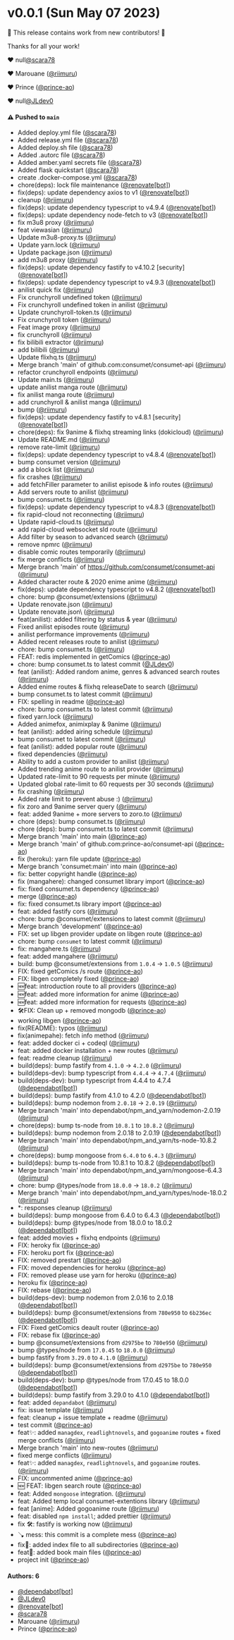 # v0.0.1 (Sun May 07 2023)

:tada: This release contains work from new contributors! :tada:

Thanks for all your work!

:heart: null[@scara78](https://github.com/scara78)

:heart: Marouane ([@riimuru](https://github.com/riimuru))

:heart: Prince ([@prince-ao](https://github.com/prince-ao))

:heart: null[@JLdev0](https://github.com/JLdev0)

#### ⚠️ Pushed to `main`

- Added deploy.yml file ([@scara78](https://github.com/scara78))
- Added release.yml file ([@scara78](https://github.com/scara78))
- Added deploy.sh file ([@scara78](https://github.com/scara78))
- Added .autorc file ([@scara78](https://github.com/scara78))
- Added amber.yaml secrets file ([@scara78](https://github.com/scara78))
- Added flask quickstart ([@scara78](https://github.com/scara78))
- create .docker-compose.yml ([@scara78](https://github.com/scara78))
- chore(deps): lock file maintenance ([@renovate[bot]](https://github.com/renovate[bot]))
- fix(deps): update dependency axios to v1 ([@renovate[bot]](https://github.com/renovate[bot]))
- cleanup ([@riimuru](https://github.com/riimuru))
- fix(deps): update dependency typescript to v4.9.4 ([@renovate[bot]](https://github.com/renovate[bot]))
- fix(deps): update dependency node-fetch to v3 ([@renovate[bot]](https://github.com/renovate[bot]))
- fix m3u8 proxy ([@riimuru](https://github.com/riimuru))
- feat viewasian ([@riimuru](https://github.com/riimuru))
- Update m3u8-proxy.ts ([@riimuru](https://github.com/riimuru))
- Update yarn.lock ([@riimuru](https://github.com/riimuru))
- Update package.json ([@riimuru](https://github.com/riimuru))
- add m3u8 proxy ([@riimuru](https://github.com/riimuru))
- fix(deps): update dependency fastify to v4.10.2 [security] ([@renovate[bot]](https://github.com/renovate[bot]))
- fix(deps): update dependency typescript to v4.9.3 ([@renovate[bot]](https://github.com/renovate[bot]))
- anilist quick fix ([@riimuru](https://github.com/riimuru))
- Fix crunchyroll undefined token ([@riimuru](https://github.com/riimuru))
- Fix crunchyroll undefined token in anilist ([@riimuru](https://github.com/riimuru))
- Update crunchyroll-token.ts ([@riimuru](https://github.com/riimuru))
- Fix crunchyroll token ([@riimuru](https://github.com/riimuru))
- Feat image proxy ([@riimuru](https://github.com/riimuru))
- fix crunchyroll ([@riimuru](https://github.com/riimuru))
- fix bilibili extractor ([@riimuru](https://github.com/riimuru))
- add bilibili ([@riimuru](https://github.com/riimuru))
- Update flixhq.ts ([@riimuru](https://github.com/riimuru))
- Merge branch 'main' of github.com:consumet/consumet-api ([@riimuru](https://github.com/riimuru))
- refactor crunchyroll endpoints ([@riimuru](https://github.com/riimuru))
- Update main.ts ([@riimuru](https://github.com/riimuru))
- update anilist manga route ([@riimuru](https://github.com/riimuru))
- fix anilist manga route ([@riimuru](https://github.com/riimuru))
- add crunchyroll & anilist manga ([@riimuru](https://github.com/riimuru))
- bump ([@riimuru](https://github.com/riimuru))
- fix(deps): update dependency fastify to v4.8.1 [security] ([@renovate[bot]](https://github.com/renovate[bot]))
- chore(deps): fix 9anime & flixhq streaming links (dokicloud) ([@riimuru](https://github.com/riimuru))
- Update README.md ([@riimuru](https://github.com/riimuru))
- remove rate-limit ([@riimuru](https://github.com/riimuru))
- fix(deps): update dependency typescript to v4.8.4 ([@renovate[bot]](https://github.com/renovate[bot]))
- bump consumet version ([@riimuru](https://github.com/riimuru))
- add a block list ([@riimuru](https://github.com/riimuru))
- fix crashes ([@riimuru](https://github.com/riimuru))
- add fetchFiller parameter to anilist episode & info routes ([@riimuru](https://github.com/riimuru))
- Add servers route to anilist ([@riimuru](https://github.com/riimuru))
- bump consumet.ts ([@riimuru](https://github.com/riimuru))
- fix(deps): update dependency typescript to v4.8.3 ([@renovate[bot]](https://github.com/renovate[bot]))
- fix rapid-cloud not reconnecting ([@riimuru](https://github.com/riimuru))
- Update rapid-cloud.ts ([@riimuru](https://github.com/riimuru))
- add rapid-cloud websocket sId route ([@riimuru](https://github.com/riimuru))
- Add filter by season to advanced search ([@riimuru](https://github.com/riimuru))
- remove npmrc ([@riimuru](https://github.com/riimuru))
- disable comic routes temporarily ([@riimuru](https://github.com/riimuru))
- fix merge conflicts ([@riimuru](https://github.com/riimuru))
- Merge branch 'main' of https://github.com/consumet/consumet-api ([@riimuru](https://github.com/riimuru))
- Added character route & 2020 enime anime ([@riimuru](https://github.com/riimuru))
- fix(deps): update dependency typescript to v4.8.2 ([@renovate[bot]](https://github.com/renovate[bot]))
- chore: bump @consumet/extensions ([@riimuru](https://github.com/riimuru))
- Update renovate.json ([@riimuru](https://github.com/riimuru))
- Update renovate.json\ ([@riimuru](https://github.com/riimuru))
- feat(anilist): added filtering by status & year ([@riimuru](https://github.com/riimuru))
- Fixed anilist episodes route ([@riimuru](https://github.com/riimuru))
- anilist performance improvements ([@riimuru](https://github.com/riimuru))
- Added recent releases route to anilist ([@riimuru](https://github.com/riimuru))
- chore: bump consumet.ts ([@riimuru](https://github.com/riimuru))
- FEAT: redis implemented in getComics ([@prince-ao](https://github.com/prince-ao))
- chore: bump consumet.ts to latest commit ([@JLdev0](https://github.com/JLdev0))
- feat (anilist): Added random anime, genres & advanced search routes ([@riimuru](https://github.com/riimuru))
- Added enime routes & flixhq releaseDate to search ([@riimuru](https://github.com/riimuru))
- bump consumet.ts to latest commit ([@riimuru](https://github.com/riimuru))
- FIX: spelling in readme ([@prince-ao](https://github.com/prince-ao))
- chore: bump consumet.ts to latest commit ([@riimuru](https://github.com/riimuru))
- fixed yarn.lock ([@riimuru](https://github.com/riimuru))
- Added animefox, animixplay & 9anime ([@riimuru](https://github.com/riimuru))
- feat (anilist): added airing schedule ([@riimuru](https://github.com/riimuru))
- bump consumet to latest commit ([@riimuru](https://github.com/riimuru))
- feat (anilist): added popular route ([@riimuru](https://github.com/riimuru))
- fixed dependencies ([@riimuru](https://github.com/riimuru))
- Ability to add a custom provider to anilist ([@riimuru](https://github.com/riimuru))
- Added trending anime route to anilist provider ([@riimuru](https://github.com/riimuru))
- Updated rate-limit to 90 requests per minute ([@riimuru](https://github.com/riimuru))
- Updated global rate-limit to 60 requests per 30 seconds ([@riimuru](https://github.com/riimuru))
- fix crashing ([@riimuru](https://github.com/riimuru))
- Added rate limit to prevent abuse :) ([@riimuru](https://github.com/riimuru))
- fix zoro and 9anime server query ([@riimuru](https://github.com/riimuru))
- feat: added 9anime + more servers to zoro.to ([@riimuru](https://github.com/riimuru))
- chore (deps): bump consumet.ts ([@riimuru](https://github.com/riimuru))
- chore (deps): bump consumet.ts to latest commit ([@riimuru](https://github.com/riimuru))
- Merge branch 'main' into main ([@prince-ao](https://github.com/prince-ao))
- Merge branch 'main' of github.com:prince-ao/consumet-api ([@prince-ao](https://github.com/prince-ao))
- fix (heroku): yarn file update ([@prince-ao](https://github.com/prince-ao))
- Merge branch 'consumet:main' into main ([@prince-ao](https://github.com/prince-ao))
- fix: better copyright handle ([@prince-ao](https://github.com/prince-ao))
- fix (mangahere): changed consumet library import ([@prince-ao](https://github.com/prince-ao))
- fix: fixed consumet.ts dependency ([@prince-ao](https://github.com/prince-ao))
- merge ([@prince-ao](https://github.com/prince-ao))
- fix: fixed consumet.ts library import ([@prince-ao](https://github.com/prince-ao))
- feat: added fastify cors ([@riimuru](https://github.com/riimuru))
- chore: bump @consumet/extensions to latest commit ([@riimuru](https://github.com/riimuru))
- Merge branch 'development' ([@prince-ao](https://github.com/prince-ao))
- FIX: set up libgen provider update on libgen route ([@prince-ao](https://github.com/prince-ao))
- chore: bump `consumet` to latest commit ([@riimuru](https://github.com/riimuru))
- fix: mangahere.ts ([@riimuru](https://github.com/riimuru))
- feat: added mangahere ([@riimuru](https://github.com/riimuru))
- build: bump @consumet/extensions from `1.0.4` -> `1.0.5` ([@riimuru](https://github.com/riimuru))
- FIX: fixed getComics /s route ([@prince-ao](https://github.com/prince-ao))
- FIX: libgen completely fixed ([@prince-ao](https://github.com/prince-ao))
- 🆕feat: introduction route to all providers ([@prince-ao](https://github.com/prince-ao))
- 🆕feat: added more information for anime ([@prince-ao](https://github.com/prince-ao))
- 🆕feat: added more information for requests ([@prince-ao](https://github.com/prince-ao))
- 🛠️FIX: Clean up + removed mongodb ([@prince-ao](https://github.com/prince-ao))
- working libgen ([@prince-ao](https://github.com/prince-ao))
- fix(README): typos ([@riimuru](https://github.com/riimuru))
- fix(animepahe): fetch info method ([@riimuru](https://github.com/riimuru))
- feat: added docker ci + codeql ([@riimuru](https://github.com/riimuru))
- feat: added docker installation + new routes ([@riimuru](https://github.com/riimuru))
- feat: readme cleanup ([@riimuru](https://github.com/riimuru))
- build(deps): bump fastify from `4.1.0` -> `4.2.0` ([@riimuru](https://github.com/riimuru))
- build(deps-dev): bump typescript from `4.4.4` -> `4.7.4` ([@riimuru](https://github.com/riimuru))
- build(deps-dev): bump typescript from 4.4.4 to 4.7.4 ([@dependabot[bot]](https://github.com/dependabot[bot]))
- build(deps): bump fastify from 4.1.0 to 4.2.0 ([@dependabot[bot]](https://github.com/dependabot[bot]))
- build(deps): bump nodemon from `2.0.18` -> `2.0.19` ([@riimuru](https://github.com/riimuru))
- Merge branch 'main' into dependabot/npm_and_yarn/nodemon-2.0.19 ([@riimuru](https://github.com/riimuru))
- chore(deps): bump ts-node from `10.8.1` to `10.8.2` ([@riimuru](https://github.com/riimuru))
- build(deps): bump nodemon from 2.0.18 to 2.0.19 ([@dependabot[bot]](https://github.com/dependabot[bot]))
- Merge branch 'main' into dependabot/npm_and_yarn/ts-node-10.8.2 ([@riimuru](https://github.com/riimuru))
- chore(deps): bump mongoose from `6.4.0` to `6.4.3` ([@riimuru](https://github.com/riimuru))
- build(deps): bump ts-node from 10.8.1 to 10.8.2 ([@dependabot[bot]](https://github.com/dependabot[bot]))
- Merge branch 'main' into dependabot/npm_and_yarn/mongoose-6.4.3 ([@riimuru](https://github.com/riimuru))
- chore: bump @types/node from `18.0.0` -> `18.0.2` ([@riimuru](https://github.com/riimuru))
- Merge branch 'main' into dependabot/npm_and_yarn/types/node-18.0.2 ([@riimuru](https://github.com/riimuru))
- *: responses cleanup ([@riimuru](https://github.com/riimuru))
- build(deps): bump mongoose from 6.4.0 to 6.4.3 ([@dependabot[bot]](https://github.com/dependabot[bot]))
- build(deps): bump @types/node from 18.0.0 to 18.0.2 ([@dependabot[bot]](https://github.com/dependabot[bot]))
- feat: added movies + flixhq endpoints ([@riimuru](https://github.com/riimuru))
- FIX: heroky fix ([@prince-ao](https://github.com/prince-ao))
- FIX: heroku port fix ([@prince-ao](https://github.com/prince-ao))
- FIX: removed prestart ([@prince-ao](https://github.com/prince-ao))
- FIX: moved dependencies for heroku ([@prince-ao](https://github.com/prince-ao))
- FIX: removed please use yarn for heroku ([@prince-ao](https://github.com/prince-ao))
- heroku fix ([@prince-ao](https://github.com/prince-ao))
- FIX: rebase ([@prince-ao](https://github.com/prince-ao))
- build(deps-dev): bump nodemon from 2.0.16 to 2.0.18 ([@dependabot[bot]](https://github.com/dependabot[bot]))
- build(deps): bump @consumet/extensions from `780e950` to `6b236ec` ([@dependabot[bot]](https://github.com/dependabot[bot]))
- FIX: Fixed getComics deault router ([@prince-ao](https://github.com/prince-ao))
- FIX: rebase fix ([@prince-ao](https://github.com/prince-ao))
- bump @consumet/extensions from `d2975be` to `780e950` ([@riimuru](https://github.com/riimuru))
- bump @types/node from `17.0.45` to `18.0.0` ([@riimuru](https://github.com/riimuru))
- bump fastify from `3.29.0` to `4.1.0` ([@riimuru](https://github.com/riimuru))
- build(deps): bump @consumet/extensions from `d2975be` to `780e950` ([@dependabot[bot]](https://github.com/dependabot[bot]))
- build(deps-dev): bump @types/node from 17.0.45 to 18.0.0 ([@dependabot[bot]](https://github.com/dependabot[bot]))
- build(deps): bump fastify from 3.29.0 to 4.1.0 ([@dependabot[bot]](https://github.com/dependabot[bot]))
- feat: added `depandabot` ([@riimuru](https://github.com/riimuru))
- fix: issue template ([@riimuru](https://github.com/riimuru))
- feat: cleanup + issue template + readme ([@riimuru](https://github.com/riimuru))
- test commit ([@prince-ao](https://github.com/prince-ao))
- feat✨: added `managdex`, `readlightnovels`, and `gogoanime` routes + fixed merge conflicts ([@riimuru](https://github.com/riimuru))
- Merge branch 'main' into new-routes ([@riimuru](https://github.com/riimuru))
- fixed merge conflicts ([@riimuru](https://github.com/riimuru))
- feat✨: added `managdex`, `readlightnovels`, and `gogoanime` routes. ([@riimuru](https://github.com/riimuru))
- FIX: uncommented anime ([@prince-ao](https://github.com/prince-ao))
- 🆕 FEAT: libgen search route ([@prince-ao](https://github.com/prince-ao))
- feat: Added `mongoose` integration. ([@riimuru](https://github.com/riimuru))
- feat: Added temp local consumet-extentions library ([@riimuru](https://github.com/riimuru))
- feat [anime]: Added gogoanime route ([@riimuru](https://github.com/riimuru))
- feat: disabled `npm install`; added prettier ([@riimuru](https://github.com/riimuru))
- fix 🛠️: fastify is working now ([@riimuru](https://github.com/riimuru))
- 🪠 mess: this commit is a complete mess ([@prince-ao](https://github.com/prince-ao))
- fix🐛: added index file to all subdirectories ([@prince-ao](https://github.com/prince-ao))
- feat🔧: added book main files ([@prince-ao](https://github.com/prince-ao))
- project init ([@prince-ao](https://github.com/prince-ao))

#### Authors: 6

- [@dependabot[bot]](https://github.com/dependabot[bot])
- [@JLdev0](https://github.com/JLdev0)
- [@renovate[bot]](https://github.com/renovate[bot])
- [@scara78](https://github.com/scara78)
- Marouane ([@riimuru](https://github.com/riimuru))
- Prince ([@prince-ao](https://github.com/prince-ao))
